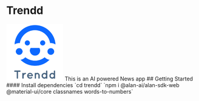 # Trendd
<img src="Trendd.png" width="150px" alt="hi">
This is an AI powered News app
## Getting Started
#### Install dependencies
`cd trendd`
`npm i @alan-ai/alan-sdk-web @material-ui/core classnames words-to-numbers`
